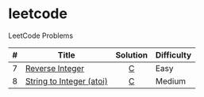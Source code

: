 # leetcode
LeetCode Problems

| # | Title | Solution | Difficulty |
|---|-------|:--------:|------------|
|7| [Reverse Integer](https://leetcode.com/problems/reverse-integer/description/) | [C](./solutions/ReverseInteger.c) | Easy |
|8| [String to Integer (atoi)](https://leetcode.com/problems/string-to-integer-atoi/description/) | [C](./solutions/StringToInteger.c) | Medium |

